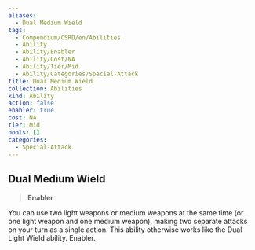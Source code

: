 ```yaml
---
aliases:
  - Dual Medium Wield
tags:
  - Compendium/CSRD/en/Abilities
  - Ability
  - Ability/Enabler
  - Ability/Cost/NA
  - Ability/Tier/Mid
  - Ability/Categories/Special-Attack
title: Dual Medium Wield
collection: Abilities
kind: Ability
action: false
enabler: true
cost: NA
tier: Mid
pools: []
categories:
  - Special-Attack
---
```

## Dual Medium Wield    
>**Enabler**  
    
You can use two light weapons or medium weapons at the same time (or one light weapon and one medium weapon), making two separate attacks on your turn as a single action. This ability otherwise works like the Dual Light Wield ability. Enabler.